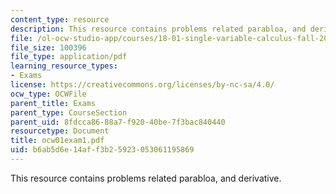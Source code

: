 ```yaml
---
content_type: resource
description: This resource contains problems related parabloa, and derivative.
file: /ol-ocw-studio-app/courses/18-01-single-variable-calculus-fall-2005/b6ab5d6e14aff3b25923053061195869_ocw01exam1.pdf
file_size: 100396
file_type: application/pdf
learning_resource_types:
- Exams
license: https://creativecommons.org/licenses/by-nc-sa/4.0/
ocw_type: OCWFile
parent_title: Exams
parent_type: CourseSection
parent_uid: 8fdcca86-88a7-f920-40be-7f3bac840440
resourcetype: Document
title: ocw01exam1.pdf
uid: b6ab5d6e-14af-f3b2-5923-053061195869
---
```

This resource contains problems related parabloa, and derivative.